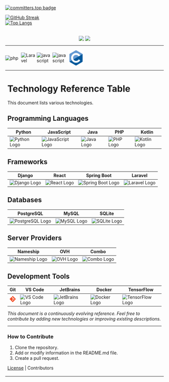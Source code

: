 [![committers.top badge](https://user-badge.committers.top/congo_kinshasa/jeanlucKawel.svg)](https://user-badge.committers.top/congo_kinshasa/jeanlucKawel)

[![GitHub Streak](http://github-readme-streak-stats.herokuapp.com?user=jeanlucKawel&theme=dark&background=000000)](https://git.io/streak-stats)
<br>
[![Top Langs](https://github-readme-stats.vercel.app/api/top-langs/?username=jeanlucKawel&layout=compact&theme=vision-friendly-dark)](https://github.com/anuraghazra/github-readme-stats)
<br>
<br/>  
<div align="center">
<img src="https://komarev.com/ghpvc/?username=marienmupenda&&style=flat-square" align="center" />
  <a href="https://user-badge.committers.top/congo_kinshasa_private/jeanluckawel">
   <img src="https://user-badge.committers.top/congo_kinshasa_private/jeanluckawel.svg" align="center" />
  </a>
</div>
<Hr>
  <div style="display:flex; align-items:center;" >
<img src="https://img.icons8.com/officel/240/000000/php-logo.png" alt="php" width="50">
<img src="https://img.icons8.com/fluency/240/000000/laravel.png" alt="Laravel" width="50">
<img src="https://img.icons8.com/color/240/000000/javascript--v1.png" alt="javascript" width="50">
<img src="https://img.icons8.com/color/240/000000/python--v1.png" alt="javascript" width="50">
<img src="https://github.com/devicons/devicon/blob/master/icons/c/c-original.svg" alt+"C", width="50"/>
  </div>
  
  <table><tr><td valign="top" width="33%">

# Technology Reference Table

This document lists various technologies.

## Programming Languages

| Python | JavaScript | Java | PHP | Kotlin |
|--------|------------|-----|-----|--------|
| ![Python Logo](image_link_python) | ![JavaScript Logo](image_link_javascript) | ![Java Logo](image_link_java) | ![PHP Logo](image_link_php) | ![Kotlin Logo](image_link_kotlin) |

## Frameworks

| Django | React | Spring Boot | Laravel |
|--------|-------|-------------|---------|
| ![Django Logo](image_link_django) | ![React Logo](image_link_react) | ![Spring Boot Logo](image_link_spring_boot) | ![Laravel Logo](image_link_laravel) |

## Databases

| PostgreSQL | MySQL | SQLite |
|------------|-------|--------|
| ![PostgreSQL Logo](image_link_postgresql) | ![MySQL Logo](image_link_mysql) | ![SQLite Logo](image_link_sqlite) |

## Server Providers

| Nameship | OVH | Combo |
|----------|-----|-------|
| ![Nameship Logo](image_link_nameship) | ![OVH Logo](image_link_ovh) | ![Combo Logo](image_link_combo) |

## Development Tools

| Git | VS Code | JetBrains | Docker | TensorFlow |
|-----|---------|-----------|--------|------------|
| <svg xmlns="http://www.w3.org/2000/svg" viewBox="0 0 128 128"><path fill="#F34F29" d="M124.737 58.378L69.621 3.264c-3.172-3.174-8.32-3.174-11.497 0L46.68 14.71l14.518 14.518c3.375-1.139 7.243-.375 9.932 2.314 2.703 2.706 3.461 6.607 2.294 9.993l13.992 13.993c3.385-1.167 7.292-.413 9.994 2.295 3.78 3.777 3.78 9.9 0 13.679a9.673 9.673 0 01-13.683 0 9.677 9.677 0 01-2.105-10.521L68.574 47.933l-.002 34.341a9.708 9.708 0 012.559 1.828c3.778 3.777 3.778 9.898 0 13.683-3.779 3.777-9.904 3.777-13.679 0-3.778-3.784-3.778-9.905 0-13.683a9.65 9.65 0 013.167-2.11V47.333a9.581 9.581 0 01-3.167-2.111c-2.862-2.86-3.551-7.06-2.083-10.576L41.056 20.333 3.264 58.123a8.133 8.133 0 000 11.5l55.117 55.114c3.174 3.174 8.32 3.174 11.499 0l54.858-54.858a8.135 8.135 0 00-.001-11.501z"/></svg> | ![VS Code Logo](image_link_vscode) | ![JetBrains Logo](image_link_jetbrains) | ![Docker Logo](image_link_docker) | ![TensorFlow Logo](image_link_tensorflow) |

*This document is a continuously evolving reference. Feel free to contribute by adding new technologies or improving existing descriptions.*

---

### How to Contribute

1. Clone the repository.
2. Add or modify information in the README.md file.
3. Create a pull request.

[License](LICENSE) | Contributors
